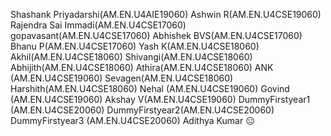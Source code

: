 Shashank Priyadarshi(AM.EN.U4AIE19060)
Ashwin R(AM.EN.U4CSE19060)
Rajendra Sai Immadi(AM.EN.U4CSE17060)
gopavasant(AM.EN.U4CSE17060)
Abhishek BVS(AM.EN.U4CSE17060)
Bhanu P(AM.EN.U4CSE17060)
Yash K(AM.EN.U4CSE18060)
Akhil(AM.EN.U4CSE18060)
Shivangi(AM.EN.U4CSE18060)
Abhijith(AM.EN.U4CSE18060)
Athira(AM.EN.U4CSE18060)
ANK (AM.EN.U4CSE19060)
Sevagen(AM.EN.U4CSE18060)
Harshith(AM.EN.U4CSE18060)
Nehal (AM.EN.U4CSE19060)
Govind (AM.EN.U4CSE19060)
Akshay V(AM.EN.U4CSE19060)
DummyFirstyear1 (AM.EN.U4CSE20060)
DummyFirstyear2(AM.EN.U4CSE20060)
DummyFirstyear3 (AM.EN.U4CSE20060)
Adithya Kumar :expressionless:
